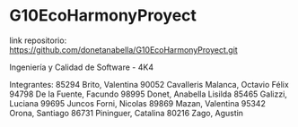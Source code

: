 # G10EcoHarmonyProyect

link repositorio: https://github.com/donetanabella/G10EcoHarmonyProyect.git

Ingeniería y Calidad de Software - 4K4

Integrantes:
85294 Brito, Valentina
90052 Cavalleris Malanca, Octavio Félix
94798 De la Fuente, Facundo
98995 Donet, Anabella Lisilda
85465 Galizzi, Luciana
99695 Juncos Forni, Nicolas
89869 Mazan, Valentina
95342 Orona, Santiago
86731 Pininguer, Catalina
80216 Zago, Agustin